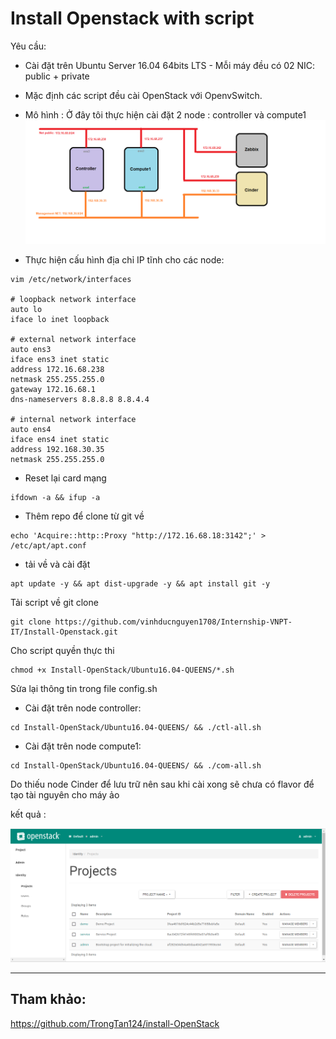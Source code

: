 # Install Openstack with script

Yêu cầu:
 - Cài đặt trên Ubuntu Server 16.04 64bits LTS - Mỗi máy đều có 02 NIC: public + private
 - Mặc định các script đều cài OpenStack với OpenvSwitch.
 - Mô hình : Ở đây tôi thực hiện cài đặt 2 node : controller và compute1
 ![images](../images/Ubuntu16Queens.png)

 - Thực hiện cấu hình địa chỉ IP tĩnh cho các node:

```
vim /etc/network/interfaces

# loopback network interface
auto lo
iface lo inet loopback

# external network interface
auto ens3
iface ens3 inet static
address 172.16.68.238
netmask 255.255.255.0
gateway 172.16.68.1
dns-nameservers 8.8.8.8 8.8.4.4

# internal network interface
auto ens4
iface ens4 inet static
address 192.168.30.35
netmask 255.255.255.0
```

- Reset lại card mạng 

```
ifdown -a && ifup -a 
```

- Thêm repo để clone từ git về

```
echo 'Acquire::http::Proxy "http://172.16.68.18:3142";' >  /etc/apt/apt.conf
```
- tải về và cài đặt
 ``` 
apt update -y && apt dist-upgrade -y && apt install git -y
```
Tải script về git clone

```
git clone https://github.com/vinhducnguyen1708/Internship-VNPT-IT/Install-Openstack.git 
```

Cho script quyền thực thi

```
chmod +x Install-OpenStack/Ubuntu16.04-QUEENS/*.sh
```

Sửa lại thông tin trong file config.sh 

- Cài đặt trên node controller: 
```
cd Install-OpenStack/Ubuntu16.04-QUEENS/ && ./ctl-all.sh
```

- Cài đặt trên node compute1:

```
cd Install-OpenStack/Ubuntu16.04-QUEENS/ && ./com-all.sh
```
Do thiếu node Cinder để lưu trữ nên sau khi cài xong sẽ chưa có flavor để tạo tài nguyên cho máy ảo

kết quả :

![images](../images/queensu16.png)

---

## Tham khảo:

https://github.com/TrongTan124/install-OpenStack